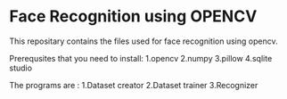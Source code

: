 # Face Recognition using OPENCV

This repositary contains the files used for face recognition 
using opencv.

Prerequsites that you need to install:
	1.opencv
	2.numpy
	3.pillow
	4.sqlite studio

The programs are :
	1.Dataset creator
	2.Dataset trainer
	3.Recognizer
